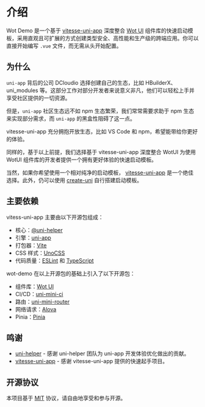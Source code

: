 # 介绍

Wot Demo 是一个基于 [vitesse-uni-app](https://github.com/uni-helper/vitesse-uni-app) 深度整合 [Wot UI](https://github.com/Moonofweisheng/wot-design-uni) 组件库的快速启动模板，采用直观且可扩展的方式创建类型安全、高性能和生产级的跨端应用。你可以直接开始编写 `.vue` 文件，而无需从头开始配置。

## 为什么

`uni-app` 背后的公司 DCloudio 选择创建自己的生态，比如 HBuilderX、uni_modules 等。这部分工作对部分开发者来说意义非凡，他们可以轻松上手并享受社区提供的一切资源。

但是，`uni-app` 社区生态远不如 npm 生态繁荣，我们常常需要求助于 npm 生态来实现部分需求，而 `uni-app` 的黑盒性阻碍了这一点。

vitesse-uni-app 充分拥抱开放生态，比如 VS Code 和 npm，希望能带给你更好的体验。

同样的，基于以上前提，我们选择基于 vitesse-uni-app 深度整合 WotUI 为使用 WotUI 组件库的开发者提供一个拥有更好体验的快速启动模板。

当然，如果你希望使用一个相对纯净的启动模板， [vitesse-uni-app](https://github.com/uni-helper/vitesse-uni-app) 是一个绝佳选择。此外，仍可以使用 [create-uni](https://github.com/uni-helper/create-uni) 自行搭建启动模板。

## 主要依赖

vitess-uni-app 主要由以下开源包组成：

- 核心：[@uni-helper](https://uni-helper.js.org/)
- 引擎：[uni-app](https://github.com/dcloudio/uni-app)
- 打包器：[Vite](http://vite.dev/)
- CSS 样式：[UnoCSS](https://unocss.dev/)
- 代码质量：[ESLint](https://github.com/uni-helper/eslint-config) 和 [TypeScript](https://www.typescriptlang.org/)

wot-demo 在以上开源包的基础上引入了以下开源包：
- 组件库：[Wot UI](https://github.com/Moonofweisheng/wot-design-uni)
- CI/CD：[uni-mini-ci](https://github.com/Moonofweisheng/uni-mini-ci)
- 路由：[uni-mini-router](https://github.com/Moonofweisheng/uni-mini-router)
- 网络请求：[Alova](https://github.com/alovajs/alova)
- Pinia：[Pinia ](https://pinia.vuejs.org/zh/)

## 鸣谢

- [uni-helper](https://github.com/uni-helper) - 感谢 uni-helper 团队为 uni-app 开发体验优化做出的贡献。
- [vitesse-uni-app](https://github.com/uni-helper/vitesse-uni-app) - 感谢 vitesse-uni-app 提供的快速起手项目。

## 开源协议

本项目基于 [MIT](https://zh.wikipedia.org/wiki/MIT%E8%A8%B1%E5%8F%AF%E8%AD%89) 协议，请自由地享受和参与开源。

